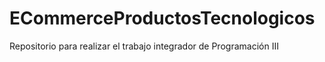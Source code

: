 # ECommerceProductosTecnologicos
Repositorio para realizar el trabajo integrador de Programación III
